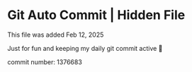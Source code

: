 # Git Auto Commit | Hidden File

This file was added Feb 12, 2025

Just for fun and keeping my daily git commit active 🤪

commit number: 1376683
